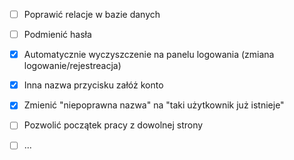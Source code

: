 - [ ] Poprawić relacje w bazie danych
- [ ] Podmienić hasła
- [x] Automatycznie wyczyszczenie na panelu logowania (zmiana logowanie/rejestreacja)
- [x] Inna nazwa przycisku załóż konto
- [x] Zmienić "niepoprawna nazwa" na "taki użytkownik już istnieje"
- [ ] Pozwolić początek pracy z dowolnej strony
- [ ] ...





